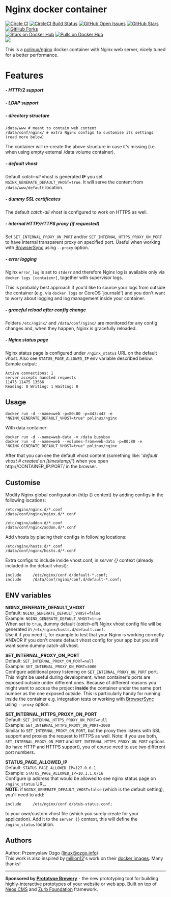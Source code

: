 # Nginx docker container
[![Circle CI](https://circleci.com/gh/pozgo/docker-nginx.svg?style=svg)](https://circleci.com/gh/pozgo/docker-nginx)
[![CircleCI Build Status](https://img.shields.io/circleci/project/pozgo/docker-nginx/master.svg)](https://circleci.com/gh/pozgo/docker-nginx)
[![GitHub Open Issues](https://img.shields.io/github/issues/pozgo/docker-nginx.svg)](https://github.com/pozgo/docker-nginx/issues)
[![GitHub Stars](https://img.shields.io/github/stars/pozgo/docker-nginx.svg)](https://github.com/pozgo/docker-nginx)
[![GitHub Forks](https://img.shields.io/github/forks/pozgo/docker-nginx.svg)](https://github.com/pozgo/docker-nginx)  
[![Stars on Docker Hub](https://img.shields.io/docker/stars/polinux/nginx.svg)](https://hub.docker.com/r/polinux/nginx)
[![Pulls on Docker Hub](https://img.shields.io/docker/pulls/polinux/nginx.svg)](https://hub.docker.com/r/polinux/nginx)  
[![](https://images.microbadger.com/badges/image/polinux/nginx.svg)](http://microbadger.com/images/polinux/nginx)

This is a [polinux/nginx](https://registry.hub.docker.com/u/polinux/nginx/) docker container with Nginx web server, nicely tuned for a better performance.

# Features

##### - HTTP/2 support

##### - LDAP support

##### - directory structure
```
/data/www # meant to contain web content
/data/conf/nginx/ # extra Nginx configs to customise its settings (read more below)
```
The container will re-create the above structure in case it's missing (i.e. when using empty external /data volume container).

##### - default vhost

Default *catch-all* vhost is generated **IF** you set `NGINX_GENERATE_DEFAULT_VHOST=true`. It will serve the content from `/data/www/default` location.

##### - dummy SSL certificates

The default *catch-all* vhost is configured to work on HTTPS as well.

##### - internal HTTP/HTTPS proxy (if requested)

Set `SET_INTERNAL_PROXY_ON_PORT` and/or `SET_INTERNAL_HTTPS_PROXY_ON_PORT` to have internal transparent proxy on specified port. Useful when working with [BrowserSync](http://www.browsersync.io/) using `--proxy` option.

##### - error logging

Nginx `error_log` is set to `stderr` and therefore Nginx log is available only via `docker logs [contaienr]`, together with supervisor logs.

This is probably best approach if you'd like to source your logs from outside the container (e.g. via `docker logs` or CoreOS `journald') and you don't want to worry about logging and log management inside your container.

##### - graceful reload after config change

Folders `/etc/nginx/` and `/data/conf/nginx/` are monitored for any config changes and, when they happen, Nginx is gracefully reloaded.

##### - Nginx status page

Nginx status page is configured under `/nginx_status` URL on the default vhost. Also see `STATUS_PAGE_ALLOWED_IP` env variable described below.
Eample output:  

	Active connections: 1
	server accepts handled requests
	11475 11475 13566
	Reading: 0 Writing: 1 Waiting: 0


## Usage

```
docker run -d --name=web -p=80:80 -p=443:443 -e "NGINX_GENERATE_DEFAULT_VHOST=true" polinux/nginx
```

With data container:  
```
docker run -d --name=web-data -v /data busybox
docker run -d --name=web --volumes-from=web-data -p=80:80 -e "NGINX_GENERATE_DEFAULT_VHOST=true" polinux/nginx
```

After that you can see the default vhost content (something like: '*default vhost # created on [timestamp]*') when you open http://CONTAINER_IP:PORT/ in the browser.


## Customise

Modify Nginx global configuration (http {} context) by adding configs in the following locations:  
```
/etc/nginx/nginx.d/*.conf
/data/conf/nginx/nginx.d/*.conf

/etc/nginx/addon.d/*.conf
/data/conf/nginx/addon.d/*.conf
```

Add vhosts by placing their configs in following locations:  
```
/etc/nginx/hosts.d/*.conf
/data/conf/nginx/hosts.d/*.conf
```

Extra configs to include inside vhost.conf, in *server {}* context (already included in the default vhost):  
```
include     /etc/nginx/conf.d/default-*.conf;
include     /data/conf/nginx/conf.d/default-*.conf;
```


## ENV variables

**NGINX_GENERATE_DEFAULT_VHOST**  
Default: `NGINX_GENERATE_DEFAULT_VHOST=false`  
Example: `NGINX_GENERATE_DEFAULT_VHOST=true`  
When set to `true`, dummy default (*catch-all*) Nginx vhost config file will be generated in `/etc/nginx/hosts.d/default.conf`.  
Use it if you need it, for example to test that your Nginx is working correctly AND/OR if you don't create default vhost config for your app but you still want some dummy catch-all vhost.

**SET_INTERNAL_PROXY_ON_PORT**  
Default: `SET_INTERNAL_PROXY_ON_PORT=null`  
Example: `SET_INTERNAL_PROXY_ON_PORT=3000`  
Configure additional proxy listening on `SET_INTERNAL_PROXY_ON_PORT` port.  
This might be useful during development, when container's ports are exposed outside under different ones. Because of different reasons you might want to access the project **inside** the container under the same port number as the one exposed outside. This is particularly handy for running inside the container e.g. integration tests or working with [BrowserSync](http://www.browsersync.io/) using `--proxy` option.

**SET_INTERNAL_HTTPS_PROXY_ON_PORT**  
Default: `SET_INTERNAL_HTTPS_PROXY_ON_PORT=null`  
Example: `SET_INTERNAL_HTTPS_PROXY_ON_PORT=3000`  
Similar to `SET_INTERNAL_PROXY_ON_PORT`, but the proxy then listens with SSL support and proxies the request to HTTPS as well. Note: if you use both, `SET_INTERNAL_PROXY_ON_PORT` and `SET_INTERNAL_HTTPS_PROXY_ON_PORT` options (to have HTTP and HTTPS support), you of course need to use two different port numbers.

**STATUS_PAGE_ALLOWED_IP**  
Default: `STATUS_PAGE_ALLOWED_IP=127.0.0.1`  
Example: `STATUS_PAGE_ALLOWED_IP=10.1.1.0/16`  
Configure ip address that would be allowed to see nginx status page on `/nginx_status` URL.  
**NOTE**: if `NGINX_GENERATE_DEFAULT_VHOST=false` (which is the default setting), you'll need to add:
```
include     /etc/nginx/conf.d/stub-status.conf;
```
to your own/custom vhost file (which you surely create for your application). Add it to the `server {}` context, this will define the `/nginx_status` location.


## Authors

Author: Przemyslaw Ozgo (<linux@ozgo.info>)  
This work is also inspired by [million12](https://github.com/million12)'s work on their [docker images](https://github.com/million12/docker-nginx). Many thanks!

---

**Sponsored by [Prototype Brewery](http://prototypebrewery.io/)** - the new prototyping tool for building highly-interactive prototypes of your website or web app. Built on top of [Neos CMS](https://www.neos.io/) and [Zurb Foundation](http://foundation.zurb.com/) framework.
